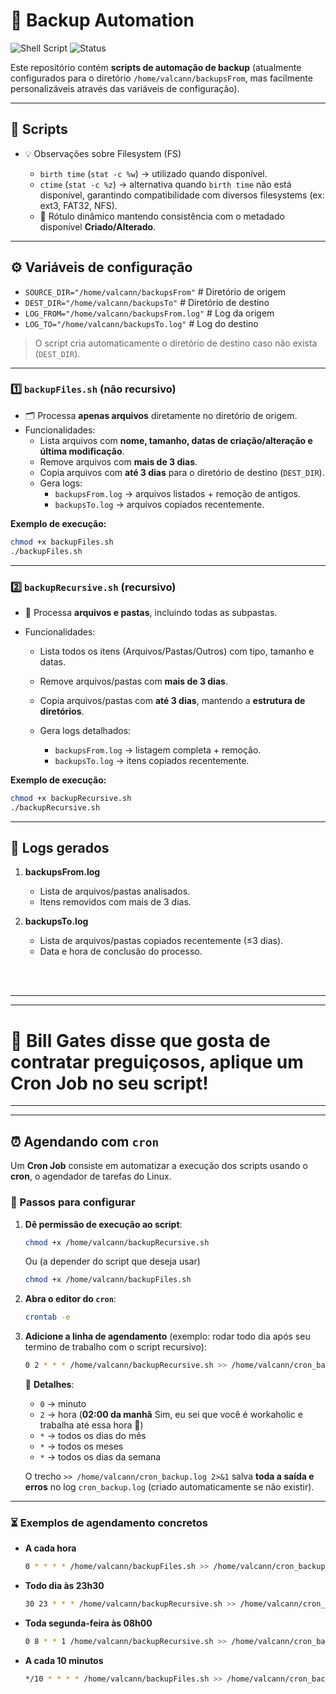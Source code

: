 # 🚀 Backup Automation

![Shell Script](https://img.shields.io/badge/Language-Shell%20Script-orange)
![Status](https://img.shields.io/badge/Status-Ready-brightgreen)

Este repositório contém **scripts de automação de backup** (atualmente configurados para o diretório `/home/valcann/backupsFrom`, mas facilmente personalizáveis através das variáveis de configuração).  

---

## 📂 Scripts

- 💡 Observações sobre Filesystem (FS)

  * `birth time` (`stat -c %w`) → utilizado quando disponível.
  * `ctime` (`stat -c %z`) → alternativa quando `birth time` não está disponível, garantindo compatibilidade com diversos filesystems (ex: ext3, FAT32, NFS).
  * 🔧 Rótulo dinâmico mantendo consistência com o metadado disponível **Criado/Alterado**.

---

## ⚙️ Variáveis de configuração

- `SOURCE_DIR="/home/valcann/backupsFrom"`   # Diretório de origem
- `DEST_DIR="/home/valcann/backupsTo"`       # Diretório de destino 
- `LOG_FROM="/home/valcann/backupsFrom.log"` # Log da origem
- `LOG_TO="/home/valcann/backupsTo.log"`     # Log do destino

> O script cria automaticamente o diretório de destino caso não exista (`DEST_DIR`).

---

### 1️⃣ `backupFiles.sh` (não recursivo)

- 🗂️ Processa **apenas arquivos** diretamente no diretório de origem.
- Funcionalidades:
  - Lista arquivos com **nome, tamanho, datas de criação/alteração e última modificação**.
  - Remove arquivos com **mais de 3 dias**.
  - Copia arquivos com **até 3 dias** para o diretório de destino (`DEST_DIR`).
  - Gera logs:
    - `backupsFrom.log` → arquivos listados + remoção de antigos.
    - `backupsTo.log` → arquivos copiados recentemente.

**Exemplo de execução:**

```bash
chmod +x backupFiles.sh
./backupFiles.sh
```

---

### 2️⃣ `backupRecursive.sh` (recursivo)

* 🔄 Processa **arquivos e pastas**, incluindo todas as subpastas.

* Funcionalidades:

  * Lista todos os itens (Arquivos/Pastas/Outros) com tipo, tamanho e datas.
  * Remove arquivos/pastas com **mais de 3 dias**.
  * Copia arquivos/pastas com **até 3 dias**, mantendo a **estrutura de diretórios**.
  * Gera logs detalhados:

    * `backupsFrom.log` → listagem completa + remoção.
    * `backupsTo.log` → itens copiados recentemente.

**Exemplo de execução:**

```bash
chmod +x backupRecursive.sh
./backupRecursive.sh
```

---

## 📝 Logs gerados

1. **backupsFrom.log**

   * Lista de arquivos/pastas analisados.
   * Itens removidos com mais de 3 dias.

2. **backupsTo.log**

   * Lista de arquivos/pastas copiados recentemente (≤3 dias).
   * Data e hora de conclusão do processo.


<br>
<br>

---
---

# 🧠 Bill Gates disse que gosta de contratar preguiçosos, aplique um Cron Job no seu script!

---
---

## ⏰ Agendando com `cron`

Um **Cron Job** consiste em automatizar a execução dos scripts usando o **cron**, o agendador de tarefas do Linux.

### 📌 Passos para configurar

1. **Dê permissão de execução ao script**:

   ```bash
   chmod +x /home/valcann/backupRecursive.sh
   ```
    Ou (a depender do script que deseja usar)

   ```bash
   chmod +x /home/valcann/backupFiles.sh
   ```

2. **Abra o editor do `cron`**:

   ```bash
   crontab -e
   ```

3. **Adicione a linha de agendamento** (exemplo: rodar todo dia após seu termino de trabalho com o script recursivo):

   ```bash
   0 2 * * * /home/valcann/backupRecursive.sh >> /home/valcann/cron_backup.log 2>&1
   ```

   🔎 **Detalhes**:

   * `0` → minuto
   * `2` → hora (**02:00 da manhã** Sim, eu sei que você é workaholic e trabalha até essa hora 🤤)
   * `*` → todos os dias do mês
   * `*` → todos os meses
   * `*` → todos os dias da semana

   O trecho `>> /home/valcann/cron_backup.log 2>&1` salva **toda a saída e erros** no log `cron_backup.log` (criado automaticamente se não existir).

---

### ⏳ Exemplos de agendamento concretos

* **A cada hora**

  ```bash
  0 * * * * /home/valcann/backupFiles.sh >> /home/valcann/cron_backup.log 2>&1
  ```

* **Todo dia às 23h30**

  ```bash
  30 23 * * * /home/valcann/backupRecursive.sh >> /home/valcann/cron_backup.log 2>&1
  ```

* **Toda segunda-feira às 08h00**

  ```bash
  0 8 * * 1 /home/valcann/backupRecursive.sh >> /home/valcann/cron_backup.log 2>&1
  ```

* **A cada 10 minutos**

  ```bash
  */10 * * * * /home/valcann/backupFiles.sh >> /home/valcann/cron_backup.log 2>&1
  ```